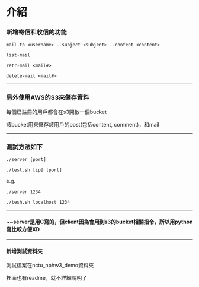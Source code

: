 # 介紹

### 新增寄信和收信的功能

`mail-to <username> --subject <subject> --content <content>`

`list-mail`

`retr-mail <mail#>`

`delete-mail <mail#>`

----------------------------------------

### 另外使用AWS的S3來儲存資料

每個已註冊的用戶都會在s3開啟一個bucket

該bucket用來儲存該用戶的post(包括content, comment)，和mail

--------------------------------------------

### 測試方法如下

`./server [port]`

`./test.sh [ip] [port]`

e.g.

`./server 1234`

`./tesh.sh localhost 1234`

---------------------------------------------

#### ~~server是用C寫的，但client因為會用到s3的bucket相關指令，所以用python寫比較方便XD
-----------------------------------------------

#### 新增測試資料夾

測試檔案在nctu_nphw3_demo資料夾

裡面也有readme，就不詳細說明了
